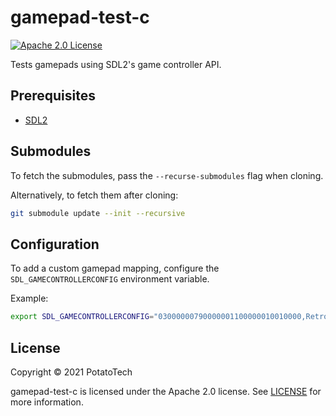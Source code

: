 # gamepad-test-c

[![Apache 2.0 License][license-shield]][license-url]

Tests gamepads using SDL2's game controller API.

## Prerequisites

- [SDL2][sdl2-download]

## Submodules

To fetch the submodules, pass the `--recurse-submodules` flag when cloning.

Alternatively, to fetch them after cloning:
```sh
git submodule update --init --recursive
```

## Configuration

To add a custom gamepad mapping, configure the `SDL_GAMECONTROLLERCONFIG` environment variable.

Example:
```sh
export SDL_GAMECONTROLLERCONFIG="03000000790000001100000010010000,Retrolink SNES Controller,a:b2,b:b1,back:b8,dpdown:+a1,dpleft:-a0,dpright:+a0,dpup:-a1,leftshoulder:b4,rightshoulder:b5,start:b9,x:b3,y:b0,platform:Linux,"
```

## License

Copyright &#x00A9; 2021 PotatoTech

gamepad-test-c is licensed under the Apache 2.0 license.
See [LICENSE][license-url] for more information.



<!-- Markdown links and images -->
[license-shield]: https://img.shields.io/badge/license-Apache%202.0-blue?style=flat-square
[license-url]: LICENSE

[sdl2-download]: https://www.libsdl.org/download-2.0.php
[visual-studio-generators]: https://cmake.org/cmake/help/v3.14/manual/cmake-generators.7.html#visual-studio-generators

